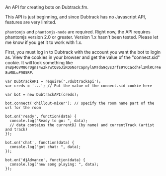 An API for creating bots on Dubtrack.fm.

This API is just beginning, and since Dubtrack has no Javascript API, features are very limited.

`phantomjs` and `phantomjs-node` are required. Right now, the API requires phantomjs version 2.0 or greater. Version 1.x hasn't been tested. Please let me know if you get it to work with 1.x.

First, you must log in to Dubtrack with the account you want the bot to login as. View the cookies in your browser and get the value of the "connect.sid" cookie. It will look something like `s%Bp46VM86r0gns4w2krwtQ86JiROoNorcapnylGMTdG9qvs3rfs9YOCacdhFl2MlRCr4e8uM8LuP905RP`.

```
var DubtrackAPI = require('./dubtrackapi');
var creds = '...'; // Put the value of the connect.sid cookie here

var bot = new DubtrackAPI(creds);

bot.connect('chillout-mixer'); // specify the room name part of the url for the room

bot.on('ready', function(data) {
  console.log("Ready to go: ", data);
  // data contains the currentDJ (by name) and currentTrack (artist and track)
});

bot.on('chat', function(data) {
  console.log("got chat: ", data);
});

bot.on('djAdvance', function(data) {
  console.log("new song playing: ", data);
});
```